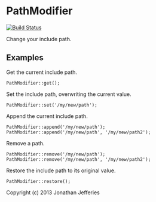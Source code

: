 PathModifier
============

[![Build Status](https://travis-ci.org/jjok/PathModifier.png?branch=master)](https://travis-ci.org/jjok/PathModifier)

Change your include path.

Examples
--------

Get the current include path.

	PathModifier::get();
	
Set the include path, overwriting the current value.
	
	PathModifier::set('/my/new/path');

Append the current include path.

	PathModifier::append('/my/new/path');
	PathModifier::append('/my/new/path', '/my/new/path2');

Remove a path.

	PathModifier::remove('/my/new/path');
	PathModifier::remove('/my/new/path', '/my/new/path2');

Restore the include path to its original value.

	PathModifier::restore();

Copyright (c) 2013 Jonathan Jefferies

